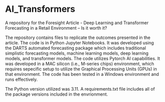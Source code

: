 # AI_Transformers
A repository for the Foresight Article - Deep Learning and Transformer Forecasting in a Retail Environment – Is it worth it?

The repository contains files to replicate the outcomes presented in the article. The code is in Python Jupyter Notebooks. 
It was developed using the DARTS automated forecasting package which includes traditional simplistic forecasting models, 
machine learning models, deep learning models, and transformer models. The code utilizes Pytorch AI capabilities. It
was developed in a MAC silicon (i.e., M-series chips) environment, which requires sepecific setup to utilize the 
Graphical Processing Units (GPUs) in that environment. The code has been tested in a Windows environment and runs effectively.

The Python version utilized was 3.11. A requirements.txt file includes all of the package versions included in the
envrionment. 
